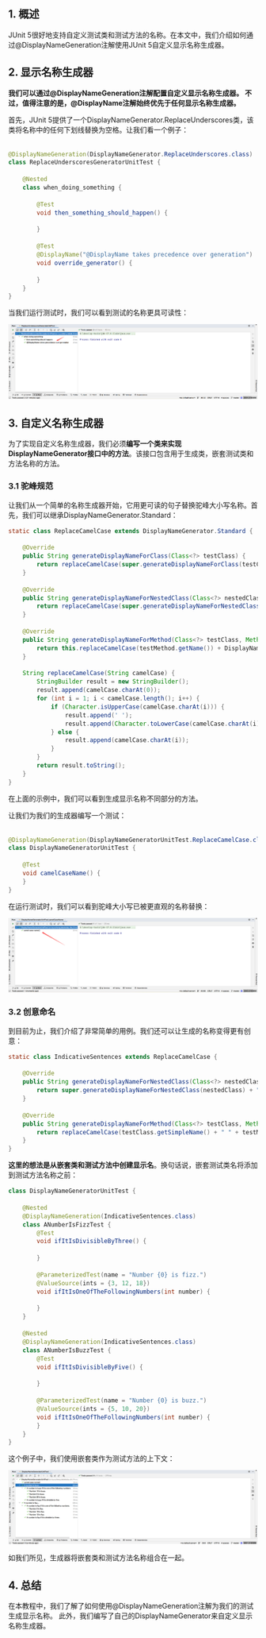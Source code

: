 ## 1. 概述

JUnit 5很好地支持自定义测试类和测试方法的名称。在本文中，我们介绍如何通过@DisplayNameGeneration注解使用JUnit 5自定义显示名称生成器。

## 2. 显示名称生成器

**我们可以通过@DisplayNameGeneration注解配置自定义显示名称生成器。
不过，值得注意的是，@DisplayName注解始终优先于任何显示名称生成器。**

首先，JUnit 5提供了一个DisplayNameGenerator.ReplaceUnderscores类，该类将名称中的任何下划线替换为空格。让我们看一个例子：

```java

@DisplayNameGeneration(DisplayNameGenerator.ReplaceUnderscores.class)
class ReplaceUnderscoresGeneratorUnitTest {

    @Nested
    class when_doing_something {

        @Test
        void then_something_should_happen() {

        }

        @Test
        @DisplayName("@DisplayName takes precedence over generation")
        void override_generator() {

        }
    }
}
```

当我们运行测试时，我们可以看到测试的名称更具可读性：

<img src="../assets/img.png">

## 3. 自定义名称生成器

为了实现自定义名称生成器，我们必须**编写一个类来实现DisplayNameGenerator接口中的方法**。该接口包含用于生成类，嵌套测试类和方法名称的方法。

### 3.1 驼峰规范

让我们从一个简单的名称生成器开始，它用更可读的句子替换驼峰大小写名称。首先，我们可以继承DisplayNameGenerator.Standard：

```java
static class ReplaceCamelCase extends DisplayNameGenerator.Standard {

    @Override
    public String generateDisplayNameForClass(Class<?> testClass) {
        return replaceCamelCase(super.generateDisplayNameForClass(testClass));
    }

    @Override
    public String generateDisplayNameForNestedClass(Class<?> nestedClass) {
        return replaceCamelCase(super.generateDisplayNameForNestedClass(nestedClass));
    }

    @Override
    public String generateDisplayNameForMethod(Class<?> testClass, Method testMethod) {
        return this.replaceCamelCase(testMethod.getName()) + DisplayNameGenerator.parameterTypesAsString(testMethod);
    }

    String replaceCamelCase(String camelCase) {
        StringBuilder result = new StringBuilder();
        result.append(camelCase.charAt(0));
        for (int i = 1; i < camelCase.length(); i++) {
            if (Character.isUpperCase(camelCase.charAt(i))) {
                result.append(' ');
                result.append(Character.toLowerCase(camelCase.charAt(i)));
            } else {
                result.append(camelCase.charAt(i));
            }
        }
        return result.toString();
    }
}
```

在上面的示例中，我们可以看到生成显示名称不同部分的方法。

让我们为我们的生成器编写一个测试：

```java

@DisplayNameGeneration(DisplayNameGeneratorUnitTest.ReplaceCamelCase.class)
class DisplayNameGeneratorUnitTest {

    @Test
    void camelCaseName() {
    }
}
```

在运行测试时，我们可以看到驼峰大小写已被更直观的名称替换：

<img src="../assets/img_1.png">

### 3.2 创意命名

到目前为止，我们介绍了非常简单的用例。我们还可以让生成的名称变得更有创意：

```java
static class IndicativeSentences extends ReplaceCamelCase {

    @Override
    public String generateDisplayNameForNestedClass(Class<?> nestedClass) {
        return super.generateDisplayNameForNestedClass(nestedClass) + "...";
    }

    @Override
    public String generateDisplayNameForMethod(Class<?> testClass, Method testMethod) {
        return replaceCamelCase(testClass.getSimpleName() + " " + testMethod.getName()) + ".";
    }
}
```

**这里的想法是从嵌套类和测试方法中创建显示名**。换句话说，嵌套测试类名将添加到测试方法名称之前：

```java
class DisplayNameGeneratorUnitTest {

    @Nested
    @DisplayNameGeneration(IndicativeSentences.class)
    class ANumberIsFizzTest {
        @Test
        void ifItIsDivisibleByThree() {

        }

        @ParameterizedTest(name = "Number {0} is fizz.")
        @ValueSource(ints = {3, 12, 18})
        void ifItIsOneOfTheFollowingNumbers(int number) {

        }
    }

    @Nested
    @DisplayNameGeneration(IndicativeSentences.class)
    class ANumberIsBuzzTest {
        @Test
        void ifItIsDivisibleByFive() {

        }

        @ParameterizedTest(name = "Number {0} is buzz.")
        @ValueSource(ints = {5, 10, 20})
        void ifItIsOneOfTheFollowingNumbers(int number) {
        }
    }
}
```

这个例子中，我们使用嵌套类作为测试方法的上下文：

<img src="../assets/img_2.png">

如我们所见，生成器将嵌套类和测试方法名称组合在一起。

## 4. 总结

在本教程中，我们了解了如何使用@DisplayNameGeneration注解为我们的测试生成显示名称。
此外，我们编写了自己的DisplayNameGenerator来自定义显示名称生成器。